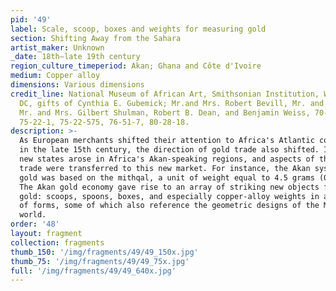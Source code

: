 ```yaml
---
pid: '49'
label: Scale, scoop, boxes and weights for measuring gold
section: Shifting Away from the Sahara
artist_maker: Unknown
_date: 18th—late 19th century
region_culture_timeperiod: Akan; Ghana and Côte d'Ivoire
medium: Copper alloy
dimensions: Various dimensions
credit_line: National Museum of African Art, Smithsonian Institution, Washington,
  DC, gifts of Cynthia E. Gubemick; Mr.and Mrs. Robert Bevill, Mr. and Mrs. Alan Bresler,
  Mr. and Mrs. Gilbert Shulman, Robert B. Dean, and Benjamin Weiss, 70-20-54, 70-20-81,
  75-22-1, 75-22-575, 76-51-7, 80-28-18.
description: >-
  As European merchants shifted their attention to Africa's Atlantic coast
  in the late 15th century, the direction of gold trade also shifted. In response,
  new states arose in Africa's Akan-speaking regions, and aspects of the Saharan gold
  trade were transferred to this new market. For instance, the Akan system for weighing
  gold was based on the mithqal, a unit of weight equal to 4.5 grams (0.16 ounce).
  The Akan gold economy gave rise to an array of striking new objects for measuring
  gold: scoops, spoons, boxes, and especially copper-alloy weights in a great variety
  of forms, some of which also reference the geometric designs of the Muslim Saharan
  world.
order: '48'
layout: fragment
collection: fragments
thumb_150: '/img/fragments/49/49_150x.jpg'
thumb_75: '/img/fragments/49/49_75x.jpg'
full: '/img/fragments/49/49_640x.jpg'
---
```

